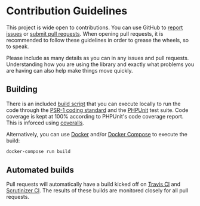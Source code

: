 # Contribution Guidelines
This project is wide open to contributions.  You can use GitHub to [report
issues][issues] or [submit pull requests][pull-requests].  When opening pull
requests, it is recommended to follow these guidelines in order to grease the
wheels, so to speak.

Please include as many details as you can in any issues and pull requests.
Understanding how you are using the library and exactly what problems you are
having can also help make things move quickly.

## Building
There is an included [build script][build-script] that you can execute locally
to run the code through the [PSR-1 coding standard][psr-1] and the
[PHPUnit][phpunit] test suite.  Code coverage is kept at 100% according to
PHPUnit's code coverage report.  This is inforced using
[coveralls][coveralls].

Alternatively, you can use [Docker][docker] and/or [Docker
Compose][docker-compose] to execute the build:
```bash
docker-compose run build
```

## Automated builds
Pull requests will automatically have a build kicked off on [Travis
CI][travis-ci] and [Scrutinizer CI][scrutinizer-ci].  The results of these
builds are monitored closely for all pull requests.

[issues]: https://github.com/flocasts/scaleengine-api-client/issues
[pull-requests]: https://github.com/flocasts/scaleengine-api-client/pulls
[build-script]: https://github.com/flocasts/scaleengine-api-client/blob/master/build.php
[psr-1]: http://www.php-fig.org/psr/psr-1/ "PSR-1 - Basic Coding Standard"
[phpunit]: http://phpunit.de/ "PHPUnit - The PHP Testing Framework"
[travis-ci]: https://travis-ci.org/flocasts/scaleengine-api-client
[scrutinizer-ci]: https://scrutinizer-ci.com/g/flocasts/scaleengine-api-client/
[coveralls]: https://coveralls.io/github/flocasts/scaleengine-api-client
[docker]: https://docker.com/ "Docker - Build, Ship, and Run Any App, Anywhere"
[docker-compose]: https://www.docker.com/products/docker-compose
